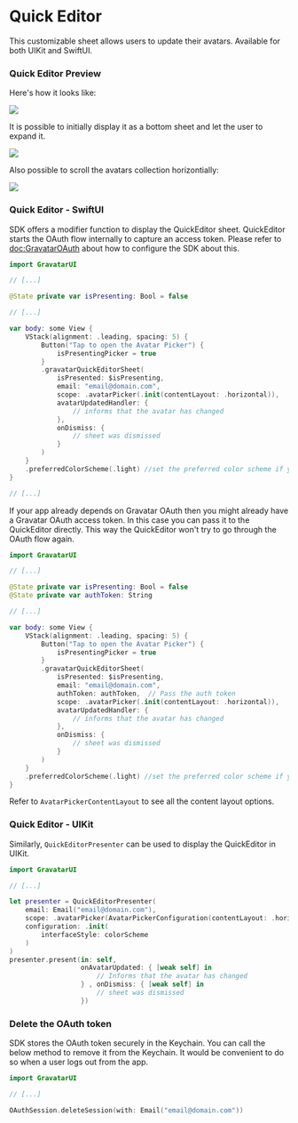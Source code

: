 # Quick Editor

This customizable sheet allows users to update their avatars. Available for both UIKit and SwiftUI.

### Quick Editor Preview

Here's how it looks like:

![](vertical-large.png)

It is possible to initially display it as a bottom sheet and let the user to expand it.

![](vertical-medium-expandable.png)

Also possible to scroll the avatars collection horizontially:

![](horizontal-intrinsic-height.png)


### Quick Editor - SwiftUI

SDK offers a modifier function to display the QuickEditor sheet. QuickEditor starts the OAuth flow internally to capture an access token. Please refer to <doc:GravatarOAuth> about how to configure the SDK about this.

```swift
import GravatarUI

// [...]

@State private var isPresenting: Bool = false

// [...]

var body: some View {
    VStack(alignment: .leading, spacing: 5) {
        Button("Tap to open the Avatar Picker") {
            isPresentingPicker = true
        }
        .gravatarQuickEditorSheet(
            isPresented: $isPresenting,
            email: "email@domain.com",
            scope: .avatarPicker(.init(contentLayout: .horizontal)),
            avatarUpdatedHandler: {
                // informs that the avatar has changed
            },
            onDismiss: {
                // sheet was dismissed
            }
        )
    }
    .preferredColorScheme(.light) //set the preferred color scheme if you like, or omit this line to let the system settings apply.
}

// [...]

```

If your app already depends on Gravatar OAuth then you might already have a Gravatar OAuth access token. In this case you can pass it to the QuickEditor directly. This way the QuickEditor won't try to go through the OAuth flow again.

```swift
import GravatarUI

// [...]

@State private var isPresenting: Bool = false
@State private var authToken: String

// [...]

var body: some View {
    VStack(alignment: .leading, spacing: 5) {
        Button("Tap to open the Avatar Picker") {
            isPresentingPicker = true
        }
        .gravatarQuickEditorSheet(
            isPresented: $isPresenting,
            email: "email@domain.com",
            authToken: authToken,  // Pass the auth token
            scope: .avatarPicker(.init(contentLayout: .horizontal)),
            avatarUpdatedHandler: {
                // informs that the avatar has changed
            },
            onDismiss: {
                // sheet was dismissed
            }
        )
    }
    .preferredColorScheme(.light) //set the preferred color scheme if you like, or omit this line to let the system settings apply.
}
```

Refer to ``AvatarPickerContentLayout`` to see all the content layout options.

### Quick Editor - UIKit

Similarly, ``QuickEditorPresenter`` can be used to display the QuickEditor in UIKit.

```swift
import GravatarUI

// [...]

let presenter = QuickEditorPresenter(
    email: Email("email@domain.com"),
    scope: .avatarPicker(AvatarPickerConfiguration(contentLayout: .horizontal)),
    configuration: .init(
        interfaceStyle: colorScheme
    )
)
presenter.present(in: self, 
                  onAvatarUpdated: { [weak self] in
                      // Informs that the avatar has changed
                  } , onDismiss: { [weak self] in
                      // sheet was dismissed
                  })
```

### Delete the OAuth token

SDK stores the OAuth token securely in the Keychain. You can call the below method to remove it from the Keychain. It would be convenient to do so when a user logs out from the app.

```swift
import GravatarUI

// [...]

OAuthSession.deleteSession(with: Email("email@domain.com"))

```
